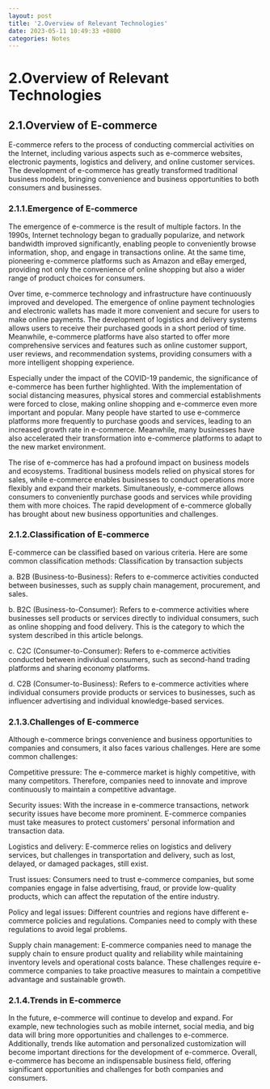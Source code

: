 ```yaml
---
layout: post
title: '2.Overview of Relevant Technologies'
date: 2023-05-11 10:49:33 +0800
categories: Notes
---
```


# 2.Overview of Relevant Technologies

## 2.1.Overview of E-commerce

E-commerce refers to the process of conducting commercial activities on the Internet, including various aspects such as e-commerce websites, electronic payments, logistics and delivery, and online customer services. The development of e-commerce has greatly transformed traditional business models, bringing convenience and business opportunities to both consumers and businesses.

### 2.1.1.Emergence of E-commerce

The emergence of e-commerce is the result of multiple factors. In the 1990s, Internet technology began to gradually popularize, and network bandwidth improved significantly, enabling people to conveniently browse information, shop, and engage in transactions online. At the same time, pioneering e-commerce platforms such as Amazon and eBay emerged, providing not only the convenience of online shopping but also a wider range of product choices for consumers.

Over time, e-commerce technology and infrastructure have continuously improved and developed. The emergence of online payment technologies and electronic wallets has made it more convenient and secure for users to make online payments. The development of logistics and delivery systems allows users to receive their purchased goods in a short period of time. Meanwhile, e-commerce platforms have also started to offer more comprehensive services and features such as online customer support, user reviews, and recommendation systems, providing consumers with a more intelligent shopping experience.

Especially under the impact of the COVID-19 pandemic, the significance of e-commerce has been further highlighted. With the implementation of social distancing measures, physical stores and commercial establishments were forced to close, making online shopping and e-commerce even more important and popular. Many people have started to use e-commerce platforms more frequently to purchase goods and services, leading to an increased growth rate in e-commerce. Meanwhile, many businesses have also accelerated their transformation into e-commerce platforms to adapt to the new market environment.

The rise of e-commerce has had a profound impact on business models and ecosystems. Traditional business models relied on physical stores for sales, while e-commerce enables businesses to conduct operations more flexibly and expand their markets. Simultaneously, e-commerce allows consumers to conveniently purchase goods and services while providing them with more choices. The rapid development of e-commerce globally has brought about new business opportunities and challenges.

### 2.1.2.Classification of E-commerce

E-commerce can be classified based on various criteria. Here are some common classification methods:
Classification by transaction subjects

a. B2B (Business-to-Business): Refers to e-commerce activities conducted between businesses, such as supply chain management, procurement, and sales.

b. B2C (Business-to-Consumer): Refers to e-commerce activities where businesses sell products or services directly to individual consumers, such as online shopping and food delivery. This is the category to which the system described in this article belongs.

c. C2C (Consumer-to-Consumer): Refers to e-commerce activities conducted between individual consumers, such as second-hand trading platforms and sharing economy platforms.

d. C2B (Consumer-to-Business): Refers to e-commerce activities where individual consumers provide products or services to businesses, such as influencer advertising and individual knowledge-based services.

### 2.1.3.Challenges of E-commerce

Although e-commerce brings convenience and business opportunities to companies and consumers, it also faces various challenges. Here are some common challenges:

Competitive pressure: The e-commerce market is highly competitive, with many competitors. Therefore, companies need to innovate and improve continuously to maintain a competitive advantage.

Security issues: With the increase in e-commerce transactions, network security issues have become more prominent. E-commerce companies must take measures to protect customers' personal information and transaction data.

Logistics and delivery: E-commerce relies on logistics and delivery services, but challenges in transportation and delivery, such as lost, delayed, or damaged packages, still exist.

Trust issues: Consumers need to trust e-commerce companies, but some companies engage in false advertising, fraud, or provide low-quality products, which can affect the reputation of the entire industry.

Policy and legal issues: Different countries and regions have different e-commerce policies and regulations. Companies need to comply with these regulations to avoid legal problems.

Supply chain management: E-commerce companies need to manage the supply chain to ensure product quality and reliability while maintaining inventory levels and operational costs balance. These challenges require e-commerce companies to take proactive measures to maintain a competitive advantage and sustainable growth.

### 2.1.4.Trends in E-commerce

In the future, e-commerce will continue to develop and expand. For example, new technologies such as mobile internet, social media, and big data will bring more opportunities and challenges to e-commerce. Additionally, trends like automation and personalized customization will become important directions for the development of e-commerce. Overall, e-commerce has become an indispensable business field, offering significant opportunities and challenges for both companies and consumers.
